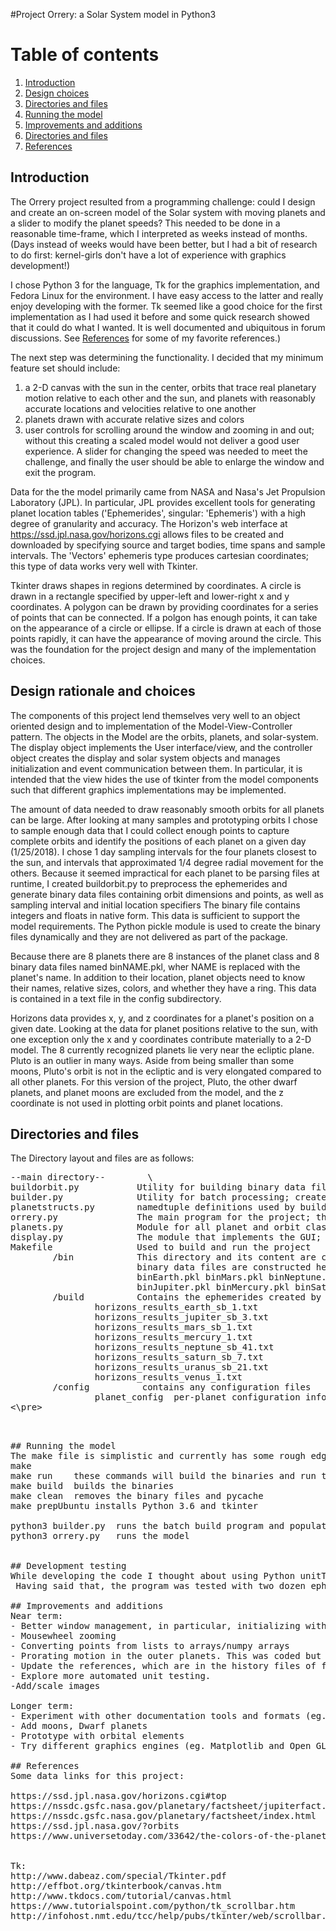 #Project Orrery: a Solar System model in Python3
# Table of contents
1. [Introduction](#introduction)
2. [Design choices](#design)
3. [Directories and files](#files)
4. [Running the model](#running)
5. [Improvements and additions](#todo)
3. [Directories and files](#files)
3. [References](#references)


## Introduction <a name="introduction"></a>
The Orrery project resulted from a programming challenge: could I design and create an on-screen model of the Solar system with moving planets and a slider to modify the planet speeds? This needed to be done in a reasonable time-frame, which I interpreted as weeks instead of months. (Days instead of weeks would have been better, but I had a bit of research to do first: kernel-girls don't have a lot of experience with graphics development!)

I chose Python 3 for the language, Tk for the graphics implementation, and Fedora Linux for the environment. I have easy access to the latter and really enjoy developing with the former. Tk seemed like a good choice for the first implementation as I had used it before and some quick research showed that it could do what I wanted. It is well documented and ubiquitous in forum discussions. See [References](#references) for some of my favorite references.)

The next step was determining the functionality. I decided that my minimum feature set should include:
1. a 2-D canvas with the sun in the center, orbits that trace real planetary motion relative to each other and the sun, and planets with reasonably accurate locations and velocities relative to one another
2. planets drawn with accurate relative sizes and colors
3. user controls for scrolling around the window and zooming in and out; without this creating a scaled model would not deliver a good user experience. A slider for changing the speed was needed to meet the challenge, and finally the user should be able to enlarge the window and exit the program.

Data for the the model primarily came from NASA and Nasa's Jet Propulsion Laboratory (JPL). In particular, JPL provides excellent tools for generating planet location tables ('Ephemerides', singular: 'Ephemeris') with a high degree of granularity and accuracy. The Horizon's web interface at https://ssd.jpl.nasa.gov/horizons.cgi allows files to be created and downloaded by specifying source and target bodies, time spans and sample intervals. The 'Vectors' ephemeris type produces cartesian coordinates; this type of data works very well with Tkinter.

Tkinter draws shapes in regions determined by coordinates. A circle is drawn in a rectangle specified by upper-left and lower-right x and y coordinates. A polygon can be drawn by providing coordinates for a series of points that can be connected. If a polgon has enough points, it can take on the appearance of a circle or ellipse. If a circle is drawn at each of those points rapidly, it can have the appearance of moving around the circle. This was the foundation for the project design and many of the implementation choices.

## Design rationale and choices <a name="design"></a>
The  components of this project lend themselves very well to an object oriented design and to implementation of the Model-View-Controller pattern. The objects in the Model are the orbits, planets, and solar-system. The display object implements the User interface/view, and the controller object creates the display and solar system objects and manages initialization and event communication between them. In particular, it is intended that the view hides the use of tkinter from the model components such that different graphics implementations may be implemented.

The amount of data needed to draw reasonably smooth orbits for all planets can be large. After looking at many samples and prototyping orbits I chose to sample enough data that I could collect enough points to capture complete orbits and identify the positions of each planet on a given day (1/25/2018). I chose 1 day sampling intervals for the four planets closest to the sun, and intervals that approximated 1/4 degree radial movement for the others. Because it seemed impractical for each planet to be parsing files at runtime, I created buildorbit.py to preprocess the ephemerides and generate binary data files containing orbit dimensions and points, as well as sampling interval and initial location specifiers The binary file contains integers and floats in native form. This data is sufficient to support the model requirements. The Python pickle module is used to create the binary files dynamically and they are not delivered as part of the package.
 
Because there are 8 planets there are 8 instances of the planet class and 8 binary data files named binNAME.pkl, wher NAME is replaced with the planet's name. In addition to their location, planet objects need to know their names, relative sizes, colors, and whether they have a ring. This data is contained in a text file in the config subdirectory.   

Horizons data provides x, y, and z coordinates for a planet's position on a given date. Looking at the data for planet positions relative to the sun, with one exception only the x and y coordinates contribute materially to a 2-D model. The 8 currently recognized planets lie very near the ecliptic plane. Pluto is an outlier in many ways. Aside from being smaller than some moons, Pluto's orbit is not in the ecliptic and is very elongated compared to all other planets. For this version of the project, Pluto, the other dwarf planets, and planet moons are excluded from the model, and the z coordinate is not used in plotting orbit points and planet locations.
  
  
## Directories and files <a name="files"></a>
The Directory layout and files are as follows:  
<pre>
--main directory--        \  
buildorbit.py           Utility for building binary data files  
builder.py              Utility for batch processing; creates /bin if needed  
planetstructs.py        namedtuple definitions used by buildorbits and planets.py  
orrery.py               The main program for the project; the MVC controller  
planets.py              Module for all planet and orbit classes and data; the Model  
display.py              The module that implements the GUI; the View  
Makefile                Used to build and run the project  
        /bin            This directory and its content are created dynamically.  
                        binary data files are constructed here: they include  
                        binEarth.pkl binMars.pkl binNeptune.pkl binUranus.pkl  
                        binJupiter.pkl binMercury.pkl binSaturn.pkl binVenus.pkl  
        /build          Contains the ephemerides created by the JPL Horizons  
                horizons_results_earth_sb_1.txt  
                horizons_results_jupiter_sb_3.txt  
                horizons_results_mars_sb_1.txt  
                horizons_results_mercury_1.txt  
                horizons_results_neptune_sb_41.txt  
                horizons_results_saturn_sb_7.txt  
                horizons_results_uranus_sb_21.txt  
                horizons_results_venus_1.txt  
        /config          contains any configuration files  
                planet_config  per-planet configuration information  
<\pre>
<p>

## Running the model <a name="running"></a>
The make file is simplistic and currently has some rough edges. However it can be used to run the program, build the binary files, and do some cleanup. It can also install Python3 and Tk on Ubuntu if sudo can be run.  
make  
make run	these commands will build the binaries and run the program  
make build	builds the binaries  
make clean	removes the binary files and pycache  
make prepUbuntu installs Python 3.6 and tkinter  

python3 builder.py	runs the batch build program and populates bin/  
python3 orrery.py	runs the model  
 

## Development testing <a name="testing"></a>
While developing the code I thought about using Python unitTest. In practice, the majority of the program complexity centered around looking at large amounts of the planet data and determining whether it had the required information, was parsed and used correctly, and whether the GUI behaved correctly. In a sense this is a closed system at the moment, designed to work with a specific data set, and input checking with that data set has been done. However, if the program functionality is extended tests should be added for regression testing in the new areaso.
 Having said that, the program was tested with two dozen ephemeris files and in three environments: Fedora 20 with Python 3.2, Fedora 26 with Python 3.6, and Ubuntu 16.04

## Improvements and additions <a name="todo"></a>
Near term:  
- Better window management, in particular, initializing with the sun as the center of the visible screen  
- Mousewheel zooming  
- Converting points from lists to arrays/numpy arrays  
- Prorating motion in the outer planets. This was coded but removed because of complexity and runtime performance.  
- Update the references, which are in the history files of four different machines  
- Explore more automated unit testing.    
-Add/scale images  
  
Longer term:  
- Experiment with other documentation tools and formats (eg. Sphinx)  
- Add moons, Dwarf planets  
- Prototype with orbital elements  
- Try different graphics engines (eg. Matplotlib and Open GL)  

## References <a name="references"></a>
Some data links for this project:  

https://ssd.jpl.nasa.gov/horizons.cgi#top   
https://nssdc.gsfc.nasa.gov/planetary/factsheet/jupiterfact.html  
https://nssdc.gsfc.nasa.gov/planetary/factsheet/index.html  
https://ssd.jpl.nasa.gov/?orbits  
https://www.universetoday.com/33642/the-colors-of-the-planets/  

  
Tk:  
http://www.dabeaz.com/special/Tkinter.pdf  
http://effbot.org/tkinterbook/canvas.htm  
http://www.tkdocs.com/tutorial/canvas.html  
https://www.tutorialspoint.com/python/tk_scrollbar.htm  
http://infohost.nmt.edu/tcc/help/pubs/tkinter/web/scrollbar.html  



